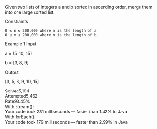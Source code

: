 Given two lists of integers a and b sorted in ascending order, merge them into one large sorted list.

Constraints

    0 ≤ n ≤ 200,000 where n is the length of a
    0 ≤ m ≤ 200,000 where m is the length of b

Example 1
Input

a = [5, 10, 15]

b = [3, 8, 9]

Output

[3, 5, 8, 9, 10, 15]

Solved5,104  
Attempted5,462  
Rate93.45%  
With stream():  
Your code took 231 milliseconds — faster than 1.42% in Java  
With forEach():  
Your code took 179 milliseconds — faster than 2.99% in Java  

